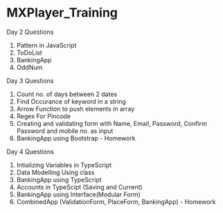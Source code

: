 # MXPlayer_Training

Day 2 Questions 
1) Pattern in JavaScript
2) ToDoList 
3) BankingApp
4) OddNum

Day 3 Questions 
1) Count no. of days between 2 dates
2) Find Occurance of keyword in a string 
3) Arrow Function to push elements in array
4) Regex For Pincode
5) Creating and validating form with Name, Email, Password, Confirm Password and mobile no. as input 
6) BankingApp using Bootstrap - Homework

Day 4 Questions
1) Intializing Variables in TypeScript
2) Data Modelling Using class
3) BankingApp using TypeScript
4) Accounts in TypeScipt (Saving and Current)
5) BankingApp using Interface(Modular Form)
6) CombinedApp (ValidationForm, PlaceForm, BankingApp) - Homework

